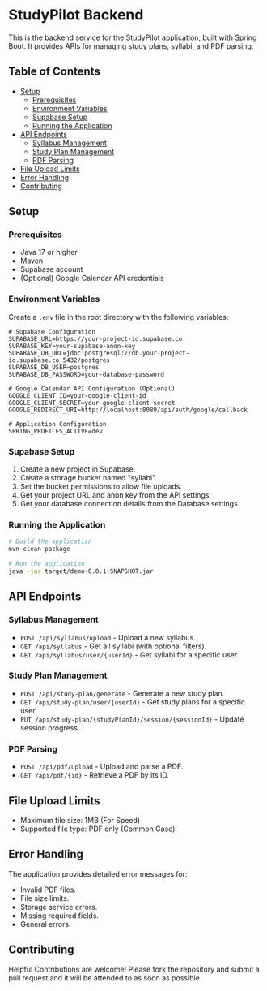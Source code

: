 # StudyPilot Backend

This is the backend service for the StudyPilot application, built with Spring Boot. It provides APIs for managing study plans, syllabi, and PDF parsing.

## Table of Contents

- [Setup](#setup)
  - [Prerequisites](#prerequisites)
  - [Environment Variables](#environment-variables)
  - [Supabase Setup](#supabase-setup)
  - [Running the Application](#running-the-application)
- [API Endpoints](#api-endpoints)
  - [Syllabus Management](#syllabus-management)
  - [Study Plan Management](#study-plan-management)
  - [PDF Parsing](#pdf-parsing)
- [File Upload Limits](#file-upload-limits)
- [Error Handling](#error-handling)
- [Contributing](#contributing)

## Setup

### Prerequisites

- Java 17 or higher
- Maven
- Supabase account
- (Optional) Google Calendar API credentials

### Environment Variables

Create a `.env` file in the root directory with the following variables:

```
# Supabase Configuration
SUPABASE_URL=https://your-project-id.supabase.co
SUPABASE_KEY=your-supabase-anon-key
SUPABASE_DB_URL=jdbc:postgresql://db.your-project-id.supabase.co:5432/postgres
SUPABASE_DB_USER=postgres
SUPABASE_DB_PASSWORD=your-database-password

# Google Calendar API Configuration (Optional)
GOOGLE_CLIENT_ID=your-google-client-id
GOOGLE_CLIENT_SECRET=your-google-client-secret
GOOGLE_REDIRECT_URI=http://localhost:8080/api/auth/google/callback

# Application Configuration
SPRING_PROFILES_ACTIVE=dev
```

### Supabase Setup

1. Create a new project in Supabase.
2. Create a storage bucket named "syllabi".
3. Set the bucket permissions to allow file uploads.
4. Get your project URL and anon key from the API settings.
5. Get your database connection details from the Database settings.

### Running the Application

```bash
# Build the application
mvn clean package

# Run the application
java -jar target/demo-0.0.1-SNAPSHOT.jar
```

## API Endpoints

### Syllabus Management

- `POST /api/syllabus/upload` - Upload a new syllabus.
- `GET /api/syllabus` - Get all syllabi (with optional filters).
- `GET /api/syllabus/user/{userId}` - Get syllabi for a specific user.

### Study Plan Management

- `POST /api/study-plan/generate` - Generate a new study plan.
- `GET /api/study-plan/user/{userId}` - Get study plans for a specific user.
- `PUT /api/study-plan/{studyPlanId}/session/{sessionId}` - Update session progress.

### PDF Parsing

- `POST /api/pdf/upload` - Upload and parse a PDF.
- `GET /api/pdf/{id}` - Retrieve a PDF by its ID.

## File Upload Limits

- Maximum file size: 1MB (For Speed)
- Supported file type: PDF only (Common Case).

## Error Handling

The application provides detailed error messages for:

- Invalid PDF files.
- File size limits.
- Storage service errors.
- Missing required fields.
- General errors.

## Contributing

Helpful Contributions are welcome! Please fork the repository and submit a pull request and it will be attended to as soon as possible.